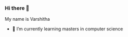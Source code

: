 ### Hi there 👋
 My name is Varshitha 
- 🌱 I’m currently learning masters in computer science

<!--
**Varshitha-11/Varshitha-11** is a ✨ _special_ ✨ repository because its `README.md` (this file) appears on your GitHub profile.

Here are some ideas to get you started:

- My name is Varshitha 
- 🌱 I’m currently learning masters in computer science

